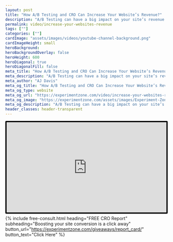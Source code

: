 ```yaml
---
layout: post
title: "How A/B Testing and CRO Can Increase Your Website’s Revenue?"
description: "A/B Testing can have a big impact on your site’s revenue. This video will tell you how."
permalink: video/increase-your-websites-revenue
tags: [""]
categories: [""]
cardImage: "assets/images/videos/youtube-channel-background.png"
cardImageHeight: small
heroBackground:
heroBackgroundOverlay: false
heroHeight: 600
heroDiagonal: true
heroDiagonalFill: false
meta_title: "How A/B Testing and CRO Can Increase Your Website’s Revenue?"
meta_description: "A/B Testing can have a big impact on your site’s revenue. This video will tell you how."
meta_author: "AJ Davis"
meta_og_title: "How A/B Testing and CRO Can Increase Your Website’s Revenue?"
meta_og_type: website
meta_og_url: "https://experimentzone.com/video/increase-your-websites-revenue"
meta_og_image: "https://experimentzone.com/assets/images/Experiment-Zone-logo-color.png"
meta_og_description: "A/B Testing can have a big impact on your site’s revenue. This video will tell you how."
header_classes: header-transparent
---
```


<style>
    .video {
        border: 4px solid black;
        border-radius: 3px;
    }
    .work-summary {
        border: 0px solid black;
    }
    .iframe-container{
        position: relative;
        width: 100%;
        padding-bottom: 56.25%; 
        height: 0;
    }
    .iframe-container iframe{
        position: absolute;
        top:0;
        left: 0;
        width: 100%;
        height: 100%;
    }
</style>

<div class="mt-0 mt-md-n14 work work-summary justify-content-center iframe-container">
    <iframe class="video" src="https://www.youtube.com/embed/z6fp3Y39jDk" title="YouTube video player" frameborder="0" allow="accelerometer; autoplay; clipboard-write; encrypted-media; gyroscope; picture-in-picture" allowfullscreen></iframe>
</div>

{% include free-consult.html heading="FREE CRO Report"
subheading="Boosting your site conversion is a click away"
button_url="https://experimentzone.com/giveaways/report_card/"
button_text="Click Here" %}
